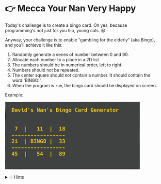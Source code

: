 # 👉 Mecca Your Nan Very Happy

Today's challenge is to create a bingo card. Oh yes, because programming's not just for you hip, young cats. 😆

Anyway, your challenge is to enable "gambling for the elderly" (aka Bingo), and you'll achieve it like this:

1. Randomly generate a series of number between 0 and 90.
2. Allocate each number to a place in a 2D list.
3. The numbers should be in numerical order, left to right.
4. Numbers should not be repeated.
5. The center square should not contain a number. It should contain the word 'BINGO!'.
6. When the program is `run`, the bingo card should be displayed on screen.



Example:

![](resources/bingo.png)

<details> <summary> 💡 Hints </summary>

- Make sure you include 'prettyprinting'.
- Try using a 2D list with each sublist as a row.
- Randomly generate the numbers and append each to a list as you do.
- Use `.sort()` to put the list of numbers in order before adding to the card.





</details>